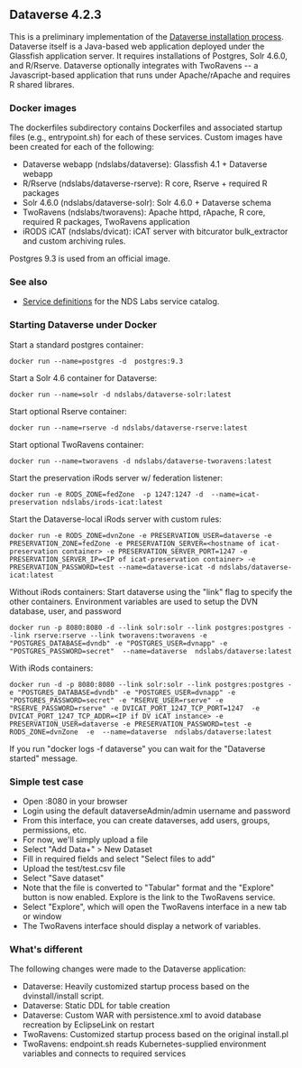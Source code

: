 ## Dataverse 4.2.3

This is a preliminary implementation of the [Dataverse installation process](http://guides.dataverse.org/en/latest/installation/). Dataverse itself is a Java-based web application deployed under the Glassfish application server. It requires installations of Postgres, Solr 4.6.0, and R/Rserve. Dataverse optionally integrates with TwoRavens -- a Javascript-based application that runs under Apache/rApache and requires R shared librares.

### Docker images
The dockerfiles subdirectory contains Dockerfiles and associated startup files (e.g., entrypoint.sh) for each of these services. Custom images have been created for each of the following:

* Dataverse webapp (ndslabs/dataverse): Glassfish 4.1 + Dataverse webapp
* R/Rserve (ndslabs/dataverse-rserve): R core, Rserve + required R packages
* Solr 4.6.0 (ndslabs/dataverse-solr): Solr 4.6.0 + Dataverse schema
* TwoRavens (ndslabs/tworavens): Apache httpd, rApache, R core, required R packages, TwoRavens application
* iRODS iCAT (ndslabs/dvicat): iCAT server with bitcurator bulk_extractor and custom archiving rules.

Postgres 9.3 is used from an official image. 

### See also

* [Service definitions](https://github.com/nds-org/ndslabs-specs/tree/master/dataverse) for the NDS Labs service catalog.



### Starting Dataverse under Docker


Start a standard postgres container:
```
docker run --name=postgres -d  postgres:9.3
```

Start a Solr 4.6 container for Dataverse:
```
docker run --name=solr -d ndslabs/dataverse-solr:latest
```

Start optional Rserve container:
```
docker run --name=rserve -d ndslabs/dataverse-rserve:latest
```

Start optional TwoRavens container:
```
docker run --name=tworavens -d ndslabs/dataverse-tworavens:latest
```

Start the preservation iRods server w/ federation listener:
```
docker run -e RODS_ZONE=fedZone  -p 1247:1247 -d  --name=icat-preservation ndslabs/irods-icat:latest
```

Start the Dataverse-local iRods server with custom rules:
```
docker run -e RODS_ZONE=dvnZone -e PRESERVATION_USER=dataverse -e PRESERVATION_ZONE=fedZone -e PRESERVATION_SERVER=<hostname of icat-preservation container> -e PRESERVATION_SERVER_PORT=1247 -e PRESERVATION_SERVER_IP=<IP of icat-preservation container> -e PRESERVATION_PASSWORD=test --name=dataverse-icat -d ndslabs/dataverse-icat:latest
```


Without iRods containers: Start dataverse using the "link" flag to specify the other containers. Environment variables are used to setup the DVN database, user, and password
```
docker run -p 8080:8080 -d --link solr:solr --link postgres:postgres --link rserve:rserve --link tworavens:tworavens -e "POSTGRES_DATABASE=dvndb" -e "POSTGRES_USER=dvnapp" -e "POSTGRES_PASSWORD=secret"  --name=dataverse  ndslabs/dataverse:latest
```

With iRods containers:
```
docker run -d -p 8080:8080 --link solr:solr --link postgres:postgres -e "POSTGRES_DATABASE=dvndb" -e "POSTGRES_USER=dvnapp" -e "POSTGRES_PASSWORD=secret" -e "RSERVE_USER=rserve" -e "RSERVE_PASSWORD=rserve" -e DVICAT_PORT_1247_TCP_PORT=1247  -e DVICAT_PORT_1247_TCP_ADDR=<IP if DV iCAT instance> -e PRESERVATION_USER=dataverse -e PRESERVATION_PASSWORD=test -e RODS_ZONE=dvnZone  -e  --name=dataverse  ndslabs/dataverse:latest
```


If you run "docker logs -f dataverse" you can wait for the "Dataverse started" message.


### Simple test case
* Open <host>:8080 in your browser
* Login using the default dataverseAdmin/admin username and password
* From this interface, you can create dataverses, add users, groups, permissions, etc. 
* For now, we'll simply upload a file
* Select "Add Data+" > New Dataset
* Fill in required fields and select "Select files to add"
* Upload the test/test.csv file
* Select "Save dataset"
* Note that the file is converted to "Tabular" format and the "Explore" button is now enabled. Explore is the link to the TwoRavens service.
* Select "Explore", which will open the TwoRavens interface in a new tab or window
* The TwoRavens interface should display a network of variables.


### What's different
The following changes were made to the Dataverse application:
* Dataverse: Heavily customized startup process based on the dvinstall/install script.
* Dataverse: Static DDL for table creation
* Dataverse: Custom WAR with persistence.xml to avoid database recreation by EclipseLink on restart
* TwoRavens: Customized startup process based on the original install.pl
* TwoRavens: endpoint.sh reads Kubernetes-supplied environment variables and connects to required services
